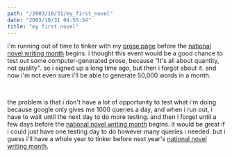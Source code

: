 ```yaml
---
path: "/2003/10/31/my_first_novel" 
date: "2003/10/31 04:55:34" 
title: "my first novel" 
---
```

<p>i'm running out of time to tinker with my <a href="http://www.randomchaos.com/language/prose.php">prose page</a> before the <a href="http://nanowrimo.org/">national novel writing month</a> begins. i thought this event would be a good chance to test out some computer-generated prose, because <q>It's all about quantity, not quality</q>. so i signed up a long time ago, but then i forgot about it. and now i'm not even sure i'll be able to generate 50,000 words in a month.</p><br><p>the problem is that i don't have a lot of opportunity to test what i'm doing because google only gives me 1000 queries a day, and when i run out, i have to wait until the next day to do more testing. and then i forget until a few days before the <a href="http://nanowrimo.org/">national novel writing month</a> begins. it would be great if i could just have one testing day to do however many queries i needed. but i guess i'll have a whole year to tinker before next year's <a href="http://nanowrimo.org/">national novel writing month</a>.</p>